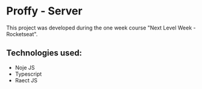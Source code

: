 # Proffy - Server

This project was developed during the one week course "Next Level Week - Rocketseat".

## Technologies used:

- Noje JS
- Typescript
- Raect JS
